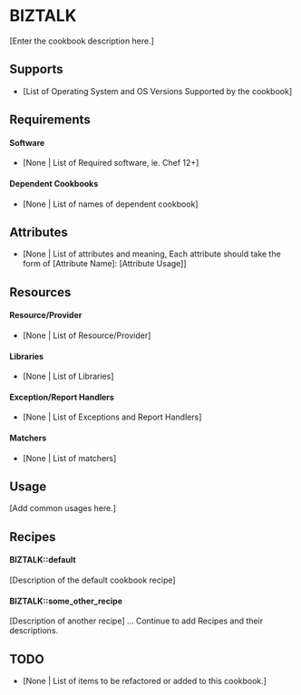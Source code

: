 BIZTALK
================
[Enter the cookbook description here.]

Supports
------------
* [List of Operating System and OS Versions Supported by the cookbook]

Requirements
------------
#### Software
* [None | List of Required software, ie. Chef 12+]

#### Dependent Cookbooks
* [None | List of names of dependent cookbook]

Attributes
-------------
* [None | List of attributes and meaning, Each attribute should take the form of [Attribute Name]: [Attribute Usage]]

Resources
-------------
#### Resource/Provider
* [None | List of Resource/Provider]

#### Libraries
* [None | List of Libraries]

#### Exception/Report Handlers
* [None | List of Exceptions and Report Handlers]

#### Matchers
* [None | List of matchers]

Usage
-------------
[Add common usages here.]

Recipes
-------------
#### BIZTALK::default
[Description of the default cookbook recipe]

#### BIZTALK::some_other_recipe
[Description of another recipe]
... Continue to add Recipes and their descriptions.

TODO
-------------
* [None | List of items to be refactored or added to this cookbook.]
